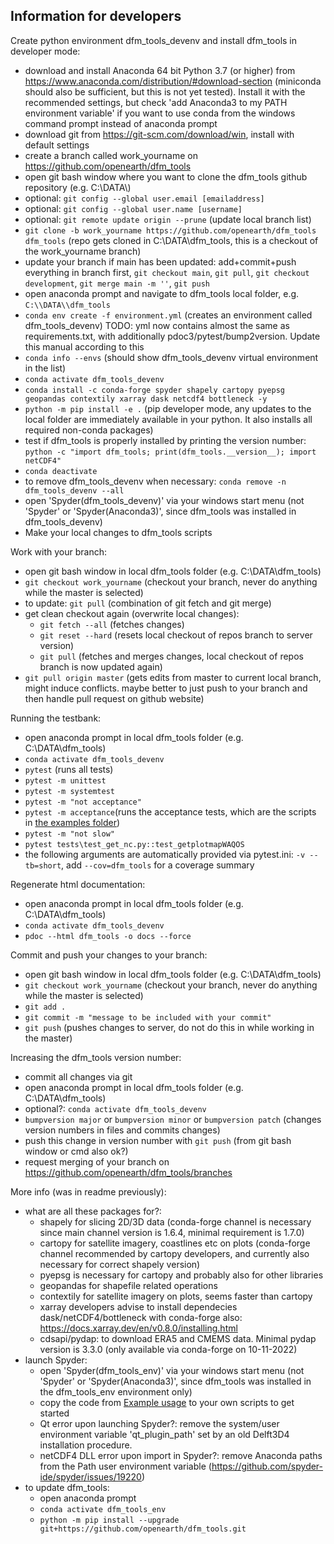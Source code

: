 Information for developers
--------

Create python environment dfm_tools_devenv and install dfm_tools in developer mode:

- download and install Anaconda 64 bit Python 3.7 (or higher) from https://www.anaconda.com/distribution/#download-section (miniconda should also be sufficient, but this is not yet tested). Install it with the recommended settings, but check 'add Anaconda3 to my PATH environment variable' if you want to use conda from the windows command prompt instead of anaconda prompt
- download git from https://git-scm.com/download/win, install with default settings
- create a branch called work_yourname on https://github.com/openearth/dfm_tools
- open git bash window where you want to clone the dfm_tools github repository (e.g. C:\\DATA\\)
- optional: ``git config --global user.email [emailaddress]``
- optional: ``git config --global user.name [username]``
- optional: ``git remote update origin --prune`` (update local branch list)
- ``git clone -b work_yourname https://github.com/openearth/dfm_tools dfm_tools`` (repo gets cloned in C:\\DATA\\dfm_tools, this is a checkout of the work_yourname branch)
- update your branch if main has been updated: add+commit+push everything in branch first, ``git checkout main``, ``git pull``, ``git checkout development``, ``git merge main -m ''``, ``git push``
- open anaconda prompt and navigate to dfm_tools local folder, e.g. ``C:\\DATA\\dfm_tools``
- ``conda env create -f environment.yml`` (creates an environment called dfm_tools_devenv) TODO: yml now contains almost the same as requirements.txt, with additionally pdoc3/pytest/bump2version. Update this manual according to this
- ``conda info --envs`` (should show dfm_tools_devenv virtual environment in the list)
- ``conda activate dfm_tools_devenv``
- ``conda install -c conda-forge spyder shapely cartopy pyepsg geopandas contextily xarray dask netcdf4 bottleneck -y``
- ``python -m pip install -e .`` (pip developer mode, any updates to the local folder are immediately available in your python. It also installs all required non-conda packages)
- test if dfm_tools is properly installed by printing the version number: ``python -c "import dfm_tools; print(dfm_tools.__version__); import netCDF4"``
- ``conda deactivate``
- to remove dfm_tools_devenv when necessary: ``conda remove -n dfm_tools_devenv --all``
- open 'Spyder(dfm_tools_devenv)' via your windows start menu (not 'Spyder' or 'Spyder(Anaconda3)', since dfm_tools was installed in dfm_tools_devenv)
- Make your local changes to dfm_tools scripts

Work with your branch:

- open git bash window in local dfm_tools folder (e.g. C:\\DATA\\dfm_tools)
- ``git checkout work_yourname`` (checkout your branch, never do anything while the master is selected)
- to update: ``git pull`` (combination of git fetch and git merge)
- get clean checkout again (overwrite local changes):
	- ``git fetch --all`` (fetches changes)
	- ``git reset --hard`` (resets local checkout of repos branch to server version)
	- ``git pull`` (fetches and merges changes, local checkout of repos branch is now updated again)
- ``git pull origin master`` (gets edits from master to current local branch, might induce conflicts. maybe better to just push to your branch and then handle pull request on github website)

Running the testbank:

- open anaconda prompt in local dfm_tools folder (e.g. C:\\DATA\\dfm_tools)
- ``conda activate dfm_tools_devenv``
- ``pytest`` (runs all tests)
- ``pytest -m unittest``
- ``pytest -m systemtest``
- ``pytest -m "not acceptance"``
- ``pytest -m acceptance``(runs the acceptance tests, which are the scripts in [the examples folder](https://github.com/openearth/dfm_tools/tree/master/tests/examples))
- ``pytest -m "not slow"``
- ``pytest tests\test_get_nc.py::test_getplotmapWAQOS``
- the following arguments are automatically provided via pytest.ini: ``-v --tb=short``, add ``--cov=dfm_tools`` for a coverage summary

Regenerate html documentation:

- open anaconda prompt in local dfm_tools folder (e.g. C:\\DATA\\dfm_tools)
- ``conda activate dfm_tools_devenv``
- ``pdoc --html dfm_tools -o docs --force``

Commit and push your changes to your branch:

- open git bash window in local dfm_tools folder (e.g. C:\\DATA\\dfm_tools)
- ``git checkout work_yourname`` (checkout your branch, never do anything while the master is selected)
- ``git add .``
- ``git commit -m "message to be included with your commit"``
- ``git push`` (pushes changes to server, do not do this in while working in the master)

Increasing the dfm_tools version number:

- commit all changes via git
- open anaconda prompt in local dfm_tools folder (e.g. C:\\DATA\\dfm_tools)
- optional?: ``conda activate dfm_tools_devenv``
- ``bumpversion major`` or ``bumpversion minor`` or ``bumpversion patch`` (changes version numbers in files and commits changes)
- push this change in version number with ``git push`` (from git bash window or cmd also ok?)
- request merging of your branch on https://github.com/openearth/dfm_tools/branches

More info (was in readme previously):

- what are all these packages for?:
	- shapely for slicing 2D/3D data (conda-forge channel is necessary since main channel version is 1.6.4, minimal requirement is 1.7.0)
	- cartopy for satellite imagery, coastlines etc on plots (conda-forge channel recommended by cartopy developers, and currently also necessary for correct shapely version)
	- pyepsg is necessary for cartopy and probably also for other libraries
	- geopandas for shapefile related operations
	- contextily for satellite imagery on plots, seems faster than cartopy
	- xarray developers advise to install dependecies dask/netCDF4/bottleneck with conda-forge also: https://docs.xarray.dev/en/v0.8.0/installing.html
	- cdsapi/pydap: to download ERA5 and CMEMS data. Minimal pydap version is 3.3.0 (only available via conda-forge on 10-11-2022)
- launch Spyder:
	- open 'Spyder(dfm_tools_env)' via your windows start menu (not 'Spyder' or 'Spyder(Anaconda3)', since dfm_tools was installed in the dfm_tools_env environment only)
	- copy the code from [Example usage](#example-usage) to your own scripts to get started
	- Qt error upon launching Spyder?: remove the system/user environment variable 'qt_plugin_path' set by an old Delft3D4 installation procedure.
	- netCDF4 DLL error upon import in Spyder?: remove Anaconda paths from the Path user environment variable (https://github.com/spyder-ide/spyder/issues/19220)
- to update dfm_tools:
	- open anaconda prompt
	- ``conda activate dfm_tools_env``
	- ``python -m pip install --upgrade git+https://github.com/openearth/dfm_tools.git``
